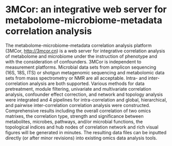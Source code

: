 # 3MCor: an integrative web server for  metabolome-microbiome-metadata correlation analysis
The metabolome-microbiome-metadata correlation analysis platform (3MCor, http://3mcor.cn) is a web server for integrative correlation analysis of metabolome and microbiome under the instruction of phenotype and with the consideration of confounders. 3MCor is independent to measurement platforms. Microbial data sets from amplicon sequencing (16S, 18S, ITS) or shotgun metagenomic sequencing and metabolomic data sets from mass spectrometry or NMR are all acceptable. Intra- and inter- correlation analysis are both supported. Various methods for data pretreatment, module filtering, univariate and multivariate correlation analysis, confounder effect correction, and network and topology analysis were integrated and 4 pipelines for intra-correlation and global, hierarchical, and pairwise inter-correlation correlation analysis were constructed. Comprehensive results including the overall correlation of two omics matrixes, the correlation type, strength and significance between metabolites, microbes, pathways, and/or microbial functions, the topological indices and hub nodes of correlation network and rich visual figures will be generated in minutes. The resulting data files can be inputted directly (or after minor revisions) into existing omics data analysis tools.
